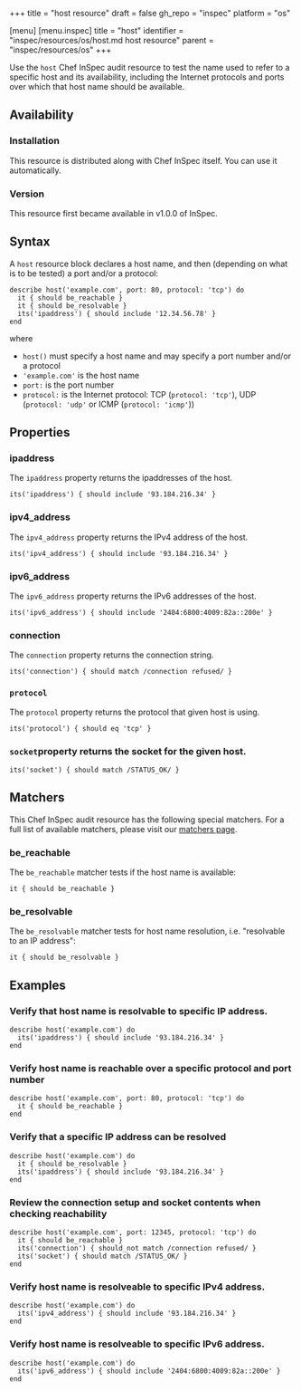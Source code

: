 +++
title = "host resource"
draft = false
gh_repo = "inspec"
platform = "os"

[menu]
  [menu.inspec]
    title = "host"
    identifier = "inspec/resources/os/host.md host resource"
    parent = "inspec/resources/os"
+++

Use the `host` Chef InSpec audit resource to test the name used to refer to a specific host and its availability, including the Internet protocols and ports over which that host name should be available.

## Availability

### Installation

This resource is distributed along with Chef InSpec itself. You can use it automatically.

### Version

This resource first became available in v1.0.0 of InSpec.

## Syntax

A `host` resource block declares a host name, and then (depending on what is to be tested) a port and/or a protocol:

    describe host('example.com', port: 80, protocol: 'tcp') do
      it { should be_reachable }
      it { should be_resolvable }
      its('ipaddress') { should include '12.34.56.78' }
    end

where

- `host()` must specify a host name and may specify a port number and/or a protocol
- `'example.com'` is the host name
- `port:` is the port number
- `protocol:` is the Internet protocol: TCP (`protocol: 'tcp'`), UDP (`protocol: 'udp'` or ICMP (`protocol: 'icmp'`))

## Properties

### ipaddress

The `ipaddress` property returns the ipaddresses of the host.

    its('ipaddress') { should include '93.184.216.34' }

### ipv4_address
The `ipv4_address` property returns the IPv4 address of the host.

    its('ipv4_address') { should include '93.184.216.34' }

### ipv6_address
The `ipv6_address` property returns the IPv6 addresses of the host.

    its('ipv6_address') { should include '2404:6800:4009:82a::200e' }

### connection

The `connection` property returns the connection string.

    its('connection') { should match /connection refused/ }

### `protocol`

The `protocol` property returns the protocol that given host is using.

    its('protocol') { should eq 'tcp' }

### `socket`property returns the socket for the given host.

    its('socket') { should match /STATUS_OK/ }

## Matchers

This Chef InSpec audit resource has the following special matchers. For a full list of available matchers, please visit our [matchers page](/inspec/matchers/).

### be_reachable

The `be_reachable` matcher tests if the host name is available:

    it { should be_reachable }

### be_resolvable

The `be_resolvable` matcher tests for host name resolution, i.e. "resolvable to an IP address":

    it { should be_resolvable }


## Examples

### Verify that host name is resolvable to specific IP address.

    describe host('example.com') do
      its('ipaddress') { should include '93.184.216.34' }
    end

### Verify host name is reachable over a specific protocol and port number

    describe host('example.com', port: 80, protocol: 'tcp') do
      it { should be_reachable }
    end

### Verify that a specific IP address can be resolved

    describe host('example.com') do
      it { should be_resolvable }
      its('ipaddress') { should include '93.184.216.34' }
    end

### Review the connection setup and socket contents when checking reachability

    describe host('example.com', port: 12345, protocol: 'tcp') do
      it { should be_reachable }
      its('connection') { should_not match /connection refused/ }
      its('socket') { should match /STATUS_OK/ }
    end

### Verify host name is resolveable to specific IPv4 address.

    describe host('example.com') do
      its('ipv4_address') { should include '93.184.216.34' }
    end

### Verify host name is resolveable to specific IPv6 address.

    describe host('example.com') do
      its('ipv6_address') { should include '2404:6800:4009:82a::200e' }
    end